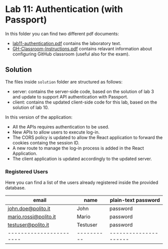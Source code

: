 # Lab 11: Authentication (with Passport)

In this folder you can find two different pdf documents:

- [lab11-authentication.pdf](https://polito-webapp1.github.io/lab-2024/lab11-authentication/lab11-authentication.pdf)
  contains the laboratory text.
- [GH-Classroom-Instructions.pdf](https://polito-webapp1.github.io/lab-2024/lab11-authentication/GH-Classroom-Instructions.pdf)
  contains relavant information about configuring GitHub classroom (useful also for the exam).

## Solution

The files inside `solution` folder are structured as follows:

- server: contains the server-side code, based on the solution of lab 3 and update to support API authentication with
  Passport.
- client: contains the updated client-side code for this lab, based on the solution of lab 10.

In this version of the application:

- All the APIs requires authentication to be used.
- New APIs to allow users to execute log-in.
- The CORS policy is updated to allow the React application to forward the cookies containg the session ID.
- A new route to manage the log-in process is added in the React Application.
- The client application is updated accordingly to the updated server.

### Registered Users

Here you can find a list of the users already registered inside the provided database.

| email                   | name       | plain-text password   |
|-------------------------|------------|-----------------------|
| john.doe@polito.it      | John       | password              |
| mario.rossi@polito.it   | Mario      | password              |
| testuser@polito.it      | Testuser   | password              |
| ----------------------- | ---------- | --------------------- |
